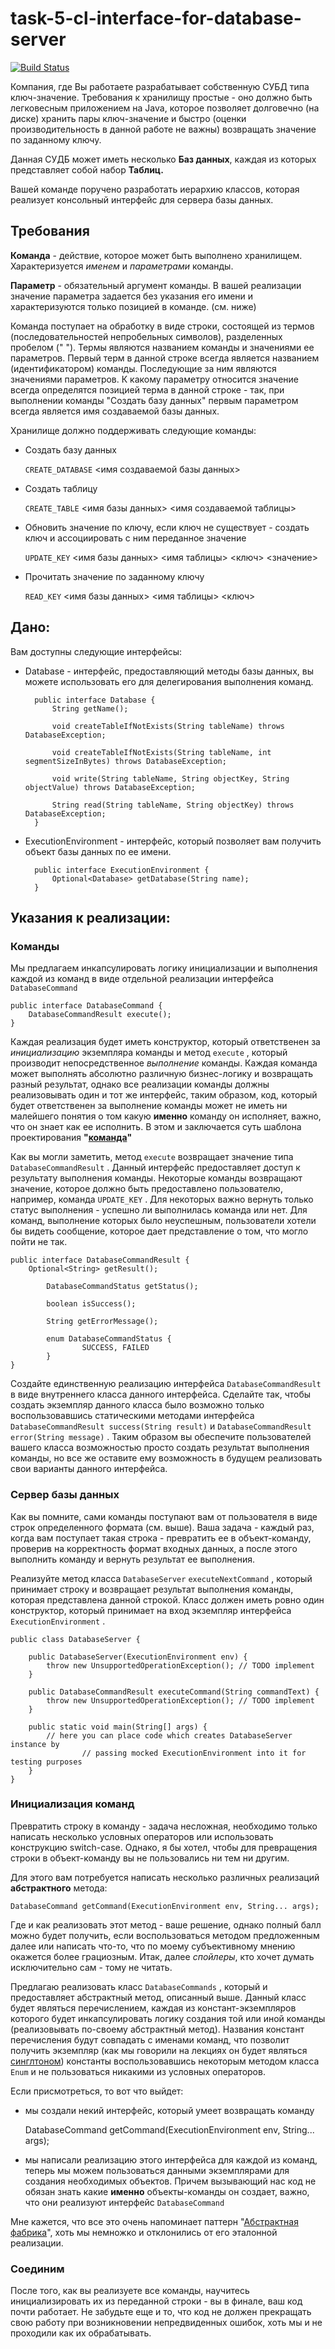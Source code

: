 # task-5-cl-interface-for-database-server

[![Build Status](https://travis-ci.com/itmo-java-basics-2020/task-5-cl-interface-for-database-server-annihilator01.svg?branch=solution)](https://travis-ci.com/itmo-java-basics-2020/task-5-cl-interface-for-database-server-annihilator01)

Компания, где Вы работаете разрабатывает собственную СУБД типа ключ-значение. Требования к хранилищу простые - оно должно быть легковесным приложением на Java, которое позволяет долговечно (на диске) хранить пары ключ-значение и быстро (оценки производительность в данной работе не важны) возвращать значение по заданному ключу.

Данная СУДБ может иметь несколько **Баз данных**, каждая из которых представляет собой набор **Таблиц.**

Вашей команде поручено разработать иерархию классов, которая реализует консольный интерфейс для сервера базы данных.

## Требования

**Команда** - действие, которое может быть выполнено хранилищем. Характеризуется *именем* и *параметрами* команды. 

**Параметр** - обязательный аргумент команды. В вашей реализации значение параметра задается без указания его имени и характеризуются только позицией в команде. (см. ниже)

Команда поступает на обработку в виде строки, состоящей из термов (последовательностей непробельных символов), разделенных пробелом (" "). Термы являются названием команды и значениями ее параметров. Первый терм в данной строке всегда является названием (идентификатором) команды. Последующие за ним являются значениями параметров. К какому параметру относится значение всегда определятся позицией терма в данной строке - так, при выполнении команды "Создать базу данных" первым параметром всегда является имя создаваемой базы данных.

Хранилище должно поддерживать следующие команды:

- Создать базу данных

    `CREATE_DATABASE` <имя создаваемой базы данных>

- Создать таблицу

    `CREATE_TABLE` <имя базы данных> <имя создаваемой таблицы>

- Обновить значение по ключу, если ключ не существует - создать ключ и ассоциировать с ним переданное значение

    `UPDATE_KEY` <имя базы данных> <имя таблицы> <ключ> <значение>

- Прочитать значение по заданному ключу

    `READ_KEY` <имя базы данных> <имя таблицы> <ключ>

## Дано:

Вам доступны следующие интерфейсы:

- Database - интерфейс, предоставляющий методы базы данных, вы можете использовать его для делегирования выполнения команд.

        public interface Database {
            String getName();
        
            void createTableIfNotExists(String tableName) throws DatabaseException;
        
            void createTableIfNotExists(String tableName, int segmentSizeInBytes) throws DatabaseException;
        
            void write(String tableName, String objectKey, String objectValue) throws DatabaseException;
        
            String read(String tableName, String objectKey) throws DatabaseException;
        }

- ExecutionEnvironment - интерфейс, который позволяет вам получить объект базы данных по ее имени.

        public interface ExecutionEnvironment {
            Optional<Database> getDatabase(String name);
        }

## Указания к реализации:

### Команды

Мы предлагаем инкапсулировать логику инициализации и выполнения каждой из команд в виде отдельной реализации интерфейса `DatabaseCommand` 

    public interface DatabaseCommand {
        DatabaseCommandResult execute();
    }

Каждая реализация будет иметь конструктор, который ответственен за *инициализацию* экземпляра команды и метод `execute` , который производит непосредственное *выполнение* команды. Каждая команда может выполнять абсолютно различную бизнес-логику и возвращать разный результат, однако все реализации команды должны реализовывать один и тот же интерфейс, таким образом, код, который будет ответственен за выполнение команды может не иметь ни малейшего понятия о том какую **именно** команду он исполняет, важно, что он знает как ее исполнить. В этом и заключается суть шаблона проектирования **"[команда](https://refactoring.guru/ru/design-patterns/command)"**

Как вы могли заметить, метод `execute` возвращает значение типа `DatabaseCommandResult` . Данный интерфейс предоставляет доступ к результату выполнения команды. Некоторые команды возвращают значение, которое должно быть предоставлено пользователю, например, команда `UPDATE_KEY` . Для некоторых важно вернуть только статус выполнения - успешно ли выполнилась команда или нет. Для команд, выполнение которых было неуспешным, пользователи хотели бы видеть сообщение, которое дает представление о том, что могло пойти не так.

    public interface DatabaseCommandResult {
        Optional<String> getResult();
    
    		DatabaseCommandStatus getStatus();
    
    		boolean isSuccess();
    
    		String getErrorMessage();
    
    		enum DatabaseCommandStatus {
    				SUCCESS, FAILED
    		}
    }

Создайте единственную реализацию интерфейса `DatabaseCommandResult` в виде внутреннего класса данного интерфейса. Сделайте так, чтобы создать экземпляр данного класса было возможно только воспользовавшись статическими методами интерфейса `DatabaseCommandResult success(String result)` и `DatabaseCommandResult error(String message)` . Таким образом вы обеспечите пользователей вашего класса возможностью просто создать результат выполнения команды, но все же оставите ему возможность в будущем реализовать свои варианты данного интерфейса.

### Сервер базы данных

Как вы помните, сами команды поступают вам от пользователя в виде строк определенного формата (см. выше). Ваша задача - каждый раз, когда вам поступает такая строка - превратить ее в объект-команду, проверив на корректность формат входных данных, а после этого выполнить команду и вернуть результат ее выполнения.

Реализуйте метод класса `DatabaseServer` `executeNextCommand` , который принимает строку и возвращает результат выполнения команды, которая представлена данной строкой. Класс должен иметь ровно один конструктор, который принимает на вход экземпляр интерфейса `ExecutionEnvironment` .

    public class DatabaseServer {
    
        public DatabaseServer(ExecutionEnvironment env) {
            throw new UnsupportedOperationException(); // TODO implement
        }
    
        public DatabaseCommandResult executeCommand(String commandText) {
            throw new UnsupportedOperationException(); // TODO implement
        }
    
        public static void main(String[] args) {
            // here you can place code which creates DatabaseServer instance by
    				// passing mocked ExecutionEnvironment into it for testing purposes
        }
    }

### Инициализация команд

Превратить строку в команду - задача несложная, необходимо только написать несколько условных операторов или использовать конструкцию switch-case. Однако, я бы хотел, чтобы для превращения строки в объект-команду вы не пользовались ни тем ни другим. 

Для этого вам потребуется написать несколько различных реализаций **абстрактного** метода:

    DatabaseCommand getCommand(ExecutionEnvironment env, String... args);

Где и как реализовать этот метод - ваше решение, однако полный балл можно будет получить, если воспользоваться методом предложенным далее или написать что-то, что по моему субъективному мнению окажется более грациозным. Итак, далее *спойлеры*, кто хочет думать исключительно сам - тому не читать.

Предлагаю реализовать класс `DatabaseCommands` , который и предоставляет абстрактный метод, описанный выше. Данный класс будет являться перечислением, каждая из констант-экземпляров которого будет инкапсулировать логику создания той или иной команды (реализовывать по-своему абстрактный метод). Названия констант перечисления будут совпадать с именами команд, что позволит получить экземпляр (как мы говорили на лекциях он будет являться [синглтоном](https://refactoring.guru/ru/design-patterns/singleton)) константы воспользовавшись некоторым методом класса `Enum` и не пользоваться никакими из условных операторов.

Если присмотреться, то вот что выйдет:

- мы создали некий интерфейс, который умеет возвращать команду

    DatabaseCommand getCommand(ExecutionEnvironment env, String... args);

- мы написали реализацию этого интерфейса для каждой из команд, теперь мы можем пользоваться данными экземплярами для создания необходимых объектов. Причем вызывающий нас код не обязан знать какие **именно** объекты-команды он создает, важно, что они реализуют интерфейс `DatabaseCommand`

Мне кажется, что все это очень напоминает паттерн "[Абстрактная фабрика](https://refactoring.guru/ru/design-patterns/abstract-factory)", хоть мы немножко и отклонились от его эталонной реализации.

### Соединим

После того, как вы реализуете все команды, научитесь инициализировать их из переданной строки - вы в финале, ваш код почти работает. Не забудьте еще и то, что код не должен прекращать свою работу при возникновении непредвиденных ошибок, хоть мы и не проходили как их обрабатывать.